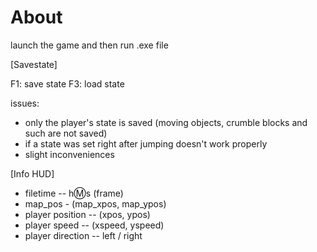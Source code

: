 # About

launch the game and then run .exe file

[Savestate]

F1: save state
F3: load state

issues:
- only the player's state is saved (moving objects, crumble blocks and such are not saved)
- if a state was set right after jumping doesn't work properly
- slight inconveniences



[Info HUD]

- filetime -- h:m:s (frame)
- map_pos - (map_xpos, map_ypos)
- player position -- (xpos, ypos)
- player speed -- (xspeed, yspeed)
- player direction -- left / right
